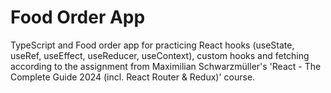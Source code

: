 # Food Order App

TypeScript and Food order app for practicing React hooks (useState, useRef, useEffect, useReducer, useContext), custom hooks and fetching according to the assignment from Maximilian Schwarzmüller's 'React - The Complete Guide 2024 (incl. React Router & Redux)' course.
